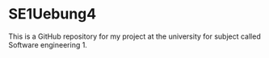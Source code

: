 # SE1Uebung4

This is a GitHub repository for my project at the university for subject called Software engineering 1.

